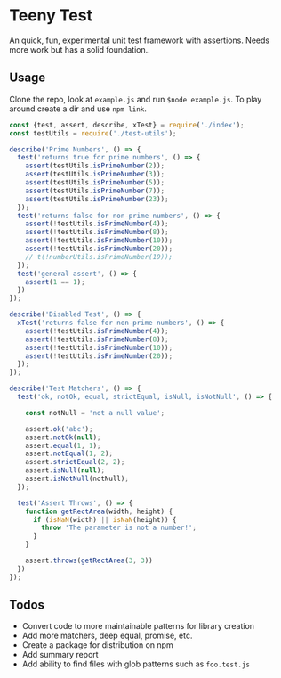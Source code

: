 # Teeny Test

An quick, fun, experimental unit test framework with assertions. Needs more work but has a solid foundation..

## Usage

Clone the repo, look at `example.js` and run `$node example.js`. To play around create a dir and use `npm link`.

```javascript
const {test, assert, describe, xTest} = require('./index');
const testUtils = require('./test-utils');

describe('Prime Numbers', () => {
  test('returns true for prime numbers', () => {
    assert(testUtils.isPrimeNumber(2));
    assert(testUtils.isPrimeNumber(3));
    assert(testUtils.isPrimeNumber(5));
    assert(testUtils.isPrimeNumber(7));
    assert(testUtils.isPrimeNumber(23));
  });
  test('returns false for non-prime numbers', () => {
    assert(!testUtils.isPrimeNumber(4));
    assert(!testUtils.isPrimeNumber(8));
    assert(!testUtils.isPrimeNumber(10));
    assert(!testUtils.isPrimeNumber(20));
    // t(!numberUtils.isPrimeNumber(19));
  });
  test('general assert', () => {
    assert(1 == 1);
  })
});

describe('Disabled Test', () => {
  xTest('returns false for non-prime numbers', () => {
    assert(!testUtils.isPrimeNumber(4));
    assert(!testUtils.isPrimeNumber(8));
    assert(!testUtils.isPrimeNumber(10));
    assert(!testUtils.isPrimeNumber(20));
  });
});

describe('Test Matchers', () => {
  test('ok, notOk, equal, strictEqual, isNull, isNotNull', () => {

    const notNull = 'not a null value';

    assert.ok('abc');
    assert.notOk(null);
    assert.equal(1, 1);
    assert.notEqual(1, 2);
    assert.strictEqual(2, 2);
    assert.isNull(null);
    assert.isNotNull(notNull);
  });

  test('Assert Throws', () => {
    function getRectArea(width, height) {
      if (isNaN(width) || isNaN(height)) {
        throw 'The parameter is not a number!';
      }
    }

    assert.throws(getRectArea(3, 3))
  })
});
```

## Todos

* Convert code to more maintainable patterns for library creation
* Add more matchers, deep equal, promise, etc.
* Create a package for distribution on npm
* Add summary report
* Add ability to find files with glob patterns such as `foo.test.js`
